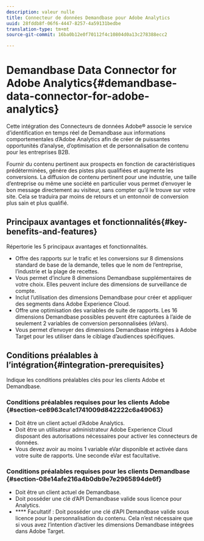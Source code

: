 ```yaml
---
description: valeur nulle
title: Connecteur de données Demandbase pour Adobe Analytics
uuid: 28fddb8f-06f6-4447-8257-4a59131bedbe
translation-type: tm+mt
source-git-commit: 16ba0b12e0f70112f4c10804d0a13c278388ecc2

---
```



# Demandbase Data Connector for Adobe Analytics{#demandbase-data-connector-for-adobe-analytics}

Cette intégration des Connecteurs de données Adobe® associe le service d’identification en temps réel de Demandbase aux informations comportementales d’Adobe Analytics afin de créer de puissantes opportunités d’analyse, d’optimisation et de personnalisation de contenu pour les entreprises B2B.

Fournir du contenu pertinent aux prospects en fonction de caractéristiques prédéterminées, génère des pistes plus qualifiées et augmente les conversions. La diffusion de contenu pertinent pour une industrie, une taille d’entreprise ou même une société en particulier vous permet d’envoyer le bon message directement au visiteur, sans compter qu’il le trouve sur votre site. Cela se traduira par moins de retours et un entonnoir de conversion plus sain et plus qualifié.

## Principaux avantages et fonctionnalités{#key-benefits-and-features}

Répertorie les 5 principaux avantages et fonctionnalités.

* Offre des rapports sur le trafic et les conversions sur 8 dimensions standard de base de la demande, telles que le nom de l’entreprise, l’industrie et la plage de recettes.
* Vous permet d’inclure 8 dimensions Demandbase supplémentaires de votre choix. Elles peuvent inclure des dimensions de surveillance de compte.
* Inclut l’utilisation des dimensions Demandbase pour créer et appliquer des segments dans Adobe Experience Cloud.
* Offre une optimisation des variables de suite de rapports. Les 16 dimensions Demandbase possibles peuvent être capturées à l’aide de seulement 2 variables de conversion personnalisées (eVars).
* Vous permet d’envoyer des dimensions Demandbase intégrées à Adobe Target pour les utiliser dans le ciblage d’audiences spécifiques.

## Conditions préalables à l’intégration{#integration-prerequisites}

Indique les conditions préalables clés pour les clients Adobe et Demandbase.

### Conditions préalables requises pour les clients Adobe {#section-ce8963ca1c1741009d842222c6a49063}

* Doit être un client actuel d’Adobe Analytics.
* Doit être un utilisateur administrateur Adobe Experience Cloud disposant des autorisations nécessaires pour activer les connecteurs de données.
* Vous devez avoir au moins 1 variable eVar disponible et activée dans votre suite de rapports. Une seconde eVar est facultative.

### Conditions préalables requises pour les clients Demandbase {#section-08e14afe216a4b0db9e7e2965894de6f}

* Doit être un client actuel de Demandbase.
* Doit posséder une clé d’API Demandbase valide sous licence pour Analytics.
* **** Facultatif : Doit posséder une clé d’API Demandbase valide sous licence pour la personnalisation du contenu. Cela n’est nécessaire que si vous avez l’intention d’activer les dimensions Demandbase intégrées dans Adobe Target.
